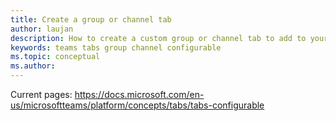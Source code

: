 ```yaml
---
title: Create a group or channel tab
author: laujan
description: How to create a custom group or channel tab to add to your Microsoft Teams app
keywords: teams tabs group channel configurable 
ms.topic: conceptual
ms.author: 
---
```


Current pages:
https://docs.microsoft.com/en-us/microsoftteams/platform/concepts/tabs/tabs-configurable
